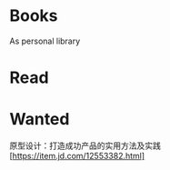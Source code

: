 # Books
As personal library

# Read

# Wanted

原型设计：打造成功产品的实用方法及实践 [https://item.jd.com/12553382.html]
